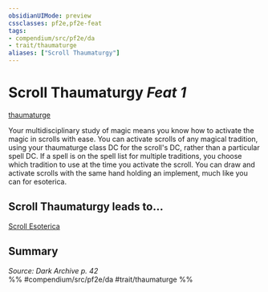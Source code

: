```yaml
---
obsidianUIMode: preview
cssclasses: pf2e,pf2e-feat
tags:
- compendium/src/pf2e/da
- trait/thaumaturge
aliases: ["Scroll Thaumaturgy"]
---
```

# Scroll Thaumaturgy  *Feat 1*  
[thaumaturge](rules/traits/thaumaturge-da.md "Thaumaturge Class Trait")  


Your multidisciplinary study of magic means you know how to activate the magic in scrolls with ease. You can activate scrolls of any magical tradition, using your thaumaturge class DC for the scroll's DC, rather than a particular spell DC. If a spell is on the spell list for multiple traditions, you choose which tradition to use at the time you activate the scroll. You can draw and activate scrolls with the same hand holding an implement, much like you can for esoterica.

## Scroll Thaumaturgy leads to...

[Scroll Esoterica](compendium/feats/scroll-esoterica-da.md)

## Summary

*Source: Dark Archive p. 42*  
%% #compendium/src/pf2e/da #trait/thaumaturge %%